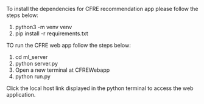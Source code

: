 To install the  dependencies for CFRE recommendation app please follow the steps below:

1. python3 -m venv venv
2. pip install -r requirements.txt

TO run the CFRE web app follow the steps below:
1. cd ml_server
2. python server.py
3. Open a new terminal at CFREWebapp
4. python run.py

Click the local host link displayed in the python terminal to access the web application.


